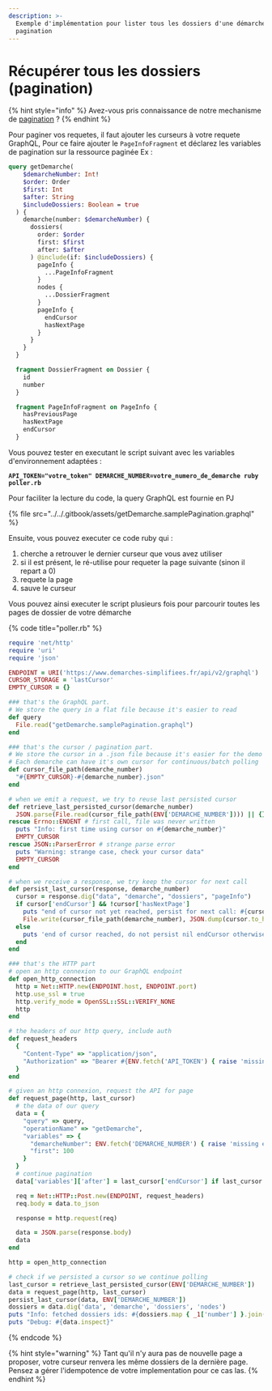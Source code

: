 ```yaml
---
description: >-
  Exemple d'implémentation pour lister tous les dossiers d'une démarche avec la
  pagination
---
```


# Récupérer tous les dossiers (pagination)

{% hint style="info" %}
Avez-vous pris connaissance de notre mechanisme de [pagination](../pagination.md) ?
{% endhint %}

Pour paginer vos requetes, il faut ajouter les curseurs à votre requete GraphQL, Pour ce faire ajouter le `PageInfoFragment` et déclarez les variables de pagination sur la ressource paginée Ex :

```graphql
query getDemarche(
    $demarcheNumber: Int!
    $order: Order
    $first: Int
    $after: String
    $includeDossiers: Boolean = true
  ) {
    demarche(number: $demarcheNumber) {
      dossiers(
        order: $order
        first: $first
        after: $after
      ) @include(if: $includeDossiers) {
        pageInfo {
          ...PageInfoFragment
        }
        nodes {
          ...DossierFragment
        }
        pageInfo {
          endCursor
          hasNextPage
        }
      }
    }
  }

  fragment DossierFragment on Dossier {
    id
    number
  }

  fragment PageInfoFragment on PageInfo {
    hasPreviousPage
    hasNextPage
    endCursor
  }
```

Vous pouvez tester en executant le script suivant avec les variables d'environnement adaptées :

<pre class="language-bash"><code class="lang-bash"><strong>API_TOKEN="votre_token" DEMARCHE_NUMBER=votre_numero_de_demarche ruby poller.rb
</strong></code></pre>

Pour faciliter la lecture du code, la query GraphQL est fournie en PJ

{% file src="../../.gitbook/assets/getDemarche.samplePagination.graphql" %}

Ensuite, vous pouvez executer ce code ruby qui :&#x20;

1. cherche a retrouver le dernier curseur que vous avez utiliser
2. si il est présent, le ré-utilise pour requeter la page suivante (sinon il repart a 0)
3. requete la page
4. sauve le curseur&#x20;

Vous pouvez ainsi executer le script plusieurs fois pour parcourir toutes les pages de dossier de votre démarche

{% code title="poller.rb" %}
```ruby
require 'net/http'
require 'uri'
require 'json'

ENDPOINT = URI('https://www.demarches-simplifiees.fr/api/v2/graphql')
CURSOR_STORAGE = 'lastCursor'
EMPTY_CURSOR = {}

### that's the GraphQL part.
# We store the query in a flat file because it's easier to read
def query
  File.read("getDemarche.samplePagination.graphql")
end

### that's the cursor / pagination part.
# We store the cursor in a .json file because it's easier for the demo
# Each demarche can have it's own cursor for continuous/batch polling
def cursor_file_path(demarche_number)
  "#{EMPTY_CURSOR}-#{demarche_number}.json"
end

# when we emit a request, we try to reuse last persisted cursor
def retrieve_last_persisted_cursor(demarche_number)
  JSON.parse(File.read(cursor_file_path(ENV['DEMARCHE_NUMBER']))) || {}
rescue Errno::ENOENT # first call, file was never written
  puts "Info: first time using cursor on #{demarche_number}"
  EMPTY_CURSOR
rescue JSON::ParserError # strange parse error
  puts "Warning: strange case, check your cursor data"
  EMPTY_CURSOR
end

# when we receive a response, we try keep the cursor for next call
def persist_last_cursor(response, demarche_number)
  cursor = response.dig("data", "demarche", "dossiers", "pageInfo")
  if cursor['endCursor'] && !cursor['hasNextPage']
    puts "end of cursor not yet reached, persist for next call: #{cursor.inspect}"
    File.write(cursor_file_path(demarche_number), JSON.dump(cursor.to_h), mode: 'w')
  else
    puts 'end of cursor reached, do not persist nil endCursor otherwise restart full listing'
  end
end

### that's the HTTP part
# open an http connexion to our GraphQL endpoint
def open_http_connection
  http = Net::HTTP.new(ENDPOINT.host, ENDPOINT.port)
  http.use_ssl = true
  http.verify_mode = OpenSSL::SSL::VERIFY_NONE
  http
end

# the headers of our http query, include auth
def request_headers
  {
    "Content-Type" => "application/json",
    "Authorization" => "Bearer #{ENV.fetch('API_TOKEN') { raise 'missing env var API_TOKEN' }}"
  }
end

# given an http connexion, request the API for page
def request_page(http, last_cursor)
  # the data of our query
  data = {
    "query" => query,
    "operationName" => "getDemarche",
    "variables" => {
      "demarcheNumber": ENV.fetch('DEMARCHE_NUMBER') { raise 'missing env var DEMARCHE_NUMBER' }.to_i,
      "first": 100
    }
  }
  # continue pagination
  data['variables']['after'] = last_cursor['endCursor'] if last_cursor

  req = Net::HTTP::Post.new(ENDPOINT, request_headers)
  req.body = data.to_json

  response = http.request(req)

  data = JSON.parse(response.body)
  data
end

http = open_http_connection

# check if we persisted a cursor so we continue polling
last_cursor = retrieve_last_persisted_cursor(ENV['DEMARCHE_NUMBER'])
data = request_page(http, last_cursor)
persist_last_cursor(data, ENV['DEMARCHE_NUMBER'])
dossiers = data.dig('data', 'demarche', 'dossiers', 'nodes')
puts "Info: fetched dossiers ids: #{dossiers.map { _1['number'] }.join(', ')}"
puts "Debug: #{data.inspect}"

```
{% endcode %}

{% hint style="warning" %}
Tant qu'il n'y aura pas de nouvelle page a proposer, votre curseur renvera les même dossiers de la dernière page. Pensez a gérer l'idempotence de votre implementation pour ce cas las.
{% endhint %}
